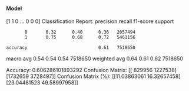 #### Model
[1 1 0 ... 0 0 0]
Classification Report:
              precision    recall  f1-score   support

           0       0.32      0.40      0.36   2057494
           1       0.75      0.68      0.72   5461156

    accuracy                           0.61   7518650
   macro avg       0.54      0.54      0.54   7518650
weighted avg       0.64      0.61      0.62   7518650

Accuracy: 0.606286101893292
Confusion Matrix:
[[ 829956 1227538]
 [1732659 3728497]]
Confusion Matrix (%):
[[11.03863061 16.32657458]
 [23.04481523 49.58997958]]

